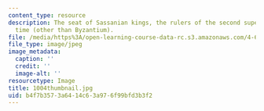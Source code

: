 ```yaml
---
content_type: resource
description: The seat of Sassanian kings, the rulers of the second superpower of the
  time (other than Byzantium).
file: /media/https%3A/open-learning-course-data-rc.s3.amazonaws.com/4-614-religious-architecture-and-islamic-cultures-fall-2002/b4f7b3573a6414c63a976f99bfd3b3f2_1004thumbnail.jpg
file_type: image/jpeg
image_metadata:
  caption: ''
  credit: ''
  image-alt: ''
resourcetype: Image
title: 1004thumbnail.jpg
uid: b4f7b357-3a64-14c6-3a97-6f99bfd3b3f2
---
```

